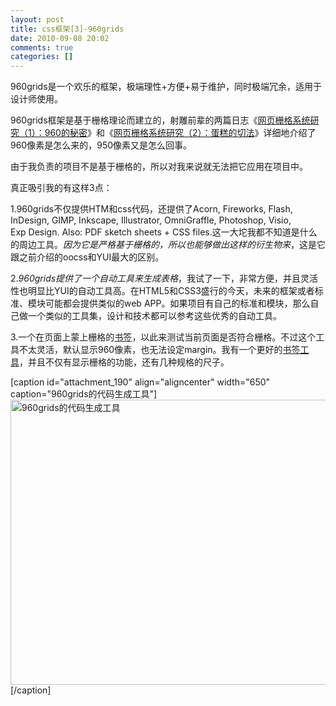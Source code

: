 ```yaml
---
layout: post
title: css框架[3]-960grids
date: 2010-09-08 20:02
comments: true
categories: []
---
```

960grids是一个欢乐的框架，极端理性+方便+易于维护，同时极端冗余，适用于设计师使用。



960grids框架是基于栅格理论而建立的，射雕前辈的两篇日志《<a href="http://lifesinger.org/blog/2008/10/grid-system-1/" target="_blank">网页栅格系统研究（1）：960的秘密</a>》和《<a href="http://lifesinger.org/blog/2008/10/grid-system-2/" target="_blank">网页栅格系统研究（2）：蛋糕的切法</a>》详细地介绍了960像素是怎么来的，950像素又是怎么回事。

由于我负责的项目不是基于栅格的，所以对我来说就无法把它应用在项目中。

真正吸引我的有这样3点：

1.960grids不仅提供HTM和css代码，还提供了Acorn, Fireworks, Flash, InDesign, GIMP, Inkscape, Illustrator, OmniGraffle, Photoshop, Visio, Exp Design. Also: PDF sketch sheets + CSS files.这一大坨我都不知道是什么的周边工具。<em>因为它是严格基于栅格的，所以也能够做出这样的衍生物来</em>，这是它跟之前介绍的oocss和YUI最大的区别。

2.<em>960grids提供了一个自动工具来生成表格</em>，我试了一下，非常方便，并且灵活性也明显比YUI的自动工具高。在HTML5和CSS3盛行的今天，未来的框架或者标准、模块可能都会提供类似的web APP。如果项目有自己的标准和模块，那么自己做一个类似的工具集，设计和技术都可以参考这些优秀的自动工具。

3.一个在页面上蒙上栅格的<a href="http://gridder.andreehansson.se/" target="_blank">书签</a>，以此来测试当前页面是否符合栅格。不过这个工具不太灵活，默认显示960像素，也无法设定margin。我有一个更好的<a href="http://www.sprymedia.co.uk/article/Design" target="_blank">书签工具</a>，并且不仅有显示栅格的功能，还有几种规格的尺子。

[caption id="attachment_190" align="aligncenter" width="650" caption="960grids的代码生成工具"]<a href="http://yuguo.us/weblog/files/2010/09/2010-9-8-17-32-50-copy.png"><img class="size-full wp-image-190" title="960grids的代码生成工具" src="http://yuguo.us/weblog/files/2010/09/2010-9-8-17-32-50-copy.png" alt="960grids的代码生成工具" width="650" height="456" /></a>[/caption]
